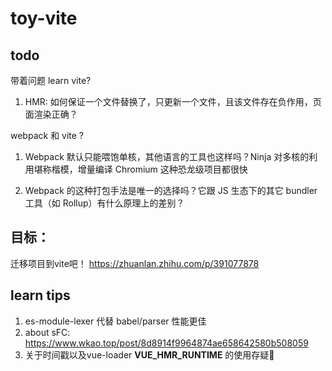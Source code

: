 # toy-vite

## todo

带着问题 learn vite?

1. HMR: 如何保证一个文件替换了，只更新一个文件，且该文件存在负作用，页面渲染正确？

webpack 和 vite ?

1. Webpack 默认只能喂饱单核，其他语言的工具也这样吗？Ninja 对多核的利用堪称楷模，增量编译 Chromium 这种恐龙级项目都很快

2. Webpack 的这种打包手法是唯一的选择吗？它跟 JS 生态下的其它 bundler 工具（如 Rollup）有什么原理上的差别？



## 目标：
迁移项目到vite吧！
https://zhuanlan.zhihu.com/p/391077878


## learn tips
1. es-module-lexer 代替 babel/parser 性能更佳
2. about sFC: https://www.wkao.top/post/8d8914f9964874ae658642580b508059
3. 关于时间戳以及vue-loader __VUE_HMR_RUNTIME__ 的使用存疑🤨

